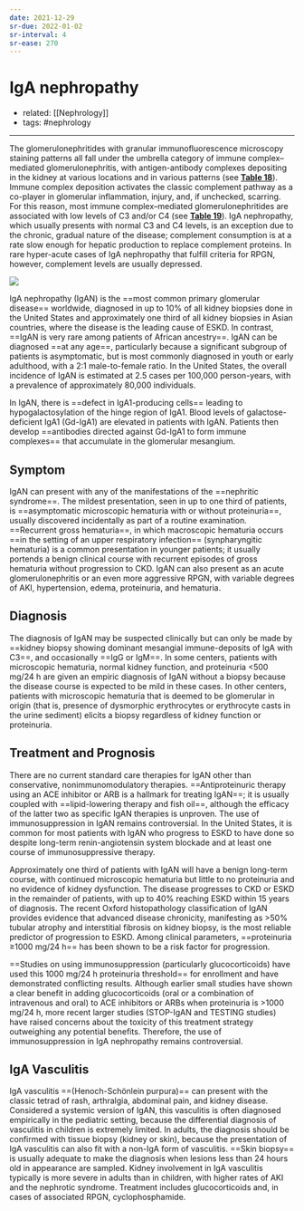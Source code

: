 ```yaml
---
date: 2021-12-29
sr-due: 2022-01-02
sr-interval: 4
sr-ease: 270
---
```


# IgA nephropathy

- related: [[Nephrology]]
- tags: #nephrology
---

The glomerulonephritides with granular immunofluorescence microscopy staining patterns all fall under the umbrella category of immune complex–mediated glomerulonephritis, with antigen-antibody complexes depositing in the kidney at various locations and in various patterns (see **[Table 18](https://mksap18.acponline.org/app/topics/np/tables/mk18_b_np_t18)**). Immune complex deposition activates the classic complement pathway as a co-player in glomerular inflammation, injury, and, if unchecked, scarring. For this reason, most immune complex–mediated glomerulonephritides are associated with low levels of C3 and/or C4 (see **[Table 19](https://mksap18.acponline.org/app/topics/np/tables/mk18_b_np_t19)**). IgA nephropathy, which usually presents with normal C3 and C4 levels, is an exception due to the chronic, gradual nature of the disease; complement consumption is at a rate slow enough for hepatic production to replace complement proteins. In rare hyper-acute cases of IgA nephropathy that fulfill criteria for RPGN, however, complement levels are usually depressed.

![](https://photos.thisispiggy.com/file/wikiFiles/20211230095825.png)

IgA nephropathy (IgAN) is the ==most common primary glomerular disease== worldwide, diagnosed in up to 10% of all kidney biopsies done in the United States and approximately one third of all kidney biopsies in Asian countries, where the disease is the leading cause of ESKD. In contrast, ==IgAN is very rare among patients of African ancestry==. IgAN can be diagnosed ==at any age==, particularly because a significant subgroup of patients is asymptomatic, but is most commonly diagnosed in youth or early adulthood, with a 2:1 male-to-female ratio. In the United States, the overall incidence of IgAN is estimated at 2.5 cases per 100,000 person-years, with a prevalence of approximately 80,000 individuals.

In IgAN, there is ==defect in IgA1-producing cells== leading to hypogalactosylation of the hinge region of IgA1. Blood levels of galactose-deficient IgA1 (Gd-IgA1) are elevated in patients with IgAN. Patients then develop ==antibodies directed against Gd-IgA1 to form immune complexes== that accumulate in the glomerular mesangium.

## Symptom

IgAN can present with any of the manifestations of the ==nephritic syndrome==. The mildest presentation, seen in up to one third of patients, is ==asymptomatic microscopic hematuria with or without proteinuria==, usually discovered incidentally as part of a routine examination. ==Recurrent gross hematuria==, in which macroscopic hematuria occurs ==in the setting of an upper respiratory infection== (synpharyngitic hematuria) is a common presentation in younger patients; it usually portends a benign clinical course with recurrent episodes of gross hematuria without progression to CKD. IgAN can also present as an acute glomerulonephritis or an even more aggressive RPGN, with variable degrees of AKI, hypertension, edema, proteinuria, and hematuria.

## Diagnosis

The diagnosis of IgAN may be suspected clinically but can only be made by ==kidney biopsy showing dominant mesangial immune-deposits of IgA with C3==, and occasionally ==IgG or IgM==. In some centers, patients with microscopic hematuria, normal kidney function, and proteinuria <500 mg/24 h are given an empiric diagnosis of IgAN without a biopsy because the disease course is expected to be mild in these cases. In other centers, patients with microscopic hematuria that is deemed to be glomerular in origin (that is, presence of dysmorphic erythrocytes or erythrocyte casts in the urine sediment) elicits a biopsy regardless of kidney function or proteinuria.

## Treatment and Prognosis

There are no current standard care therapies for IgAN other than conservative, nonimmunomodulatory therapies. ==Antiproteinuric therapy using an ACE inhibitor or ARB is a hallmark for treating IgAN==; it is usually coupled with ==lipid-lowering therapy and fish oil==, although the efficacy of the latter two as specific IgAN therapies is unproven. The use of immunosuppression in IgAN remains controversial. In the United States, it is common for most patients with IgAN who progress to ESKD to have done so despite long-term renin-angiotensin system blockade and at least one course of immunosuppressive therapy.

Approximately one third of patients with IgAN will have a benign long-term course, with continued microscopic hematuria but little to no proteinuria and no evidence of kidney dysfunction. The disease progresses to CKD or ESKD in the remainder of patients, with up to 40% reaching ESKD within 15 years of diagnosis. The recent Oxford histopathology classification of IgAN provides evidence that advanced disease chronicity, manifesting as >50% tubular atrophy and interstitial fibrosis on kidney biopsy, is the most reliable predictor of progression to ESKD. Among clinical parameters, ==proteinuria ≥1000 mg/24 h== has been shown to be a risk factor for progression.

==Studies on using immunosuppression (particularly glucocorticoids) have used this 1000 mg/24 h proteinuria threshold== for enrollment and have demonstrated conflicting results. Although earlier small studies have shown a clear benefit in adding glucocorticoids (oral or a combination of intravenous and oral) to ACE inhibitors or ARBs when proteinuria is >1000 mg/24 h, more recent larger studies (STOP-IgAN and TESTING studies) have raised concerns about the toxicity of this treatment strategy outweighing any potential benefits. Therefore, the use of immunosuppression in IgA nephropathy remains controversial.

## IgA Vasculitis

IgA vasculitis ==(Henoch-Schönlein purpura)== can present with the classic tetrad of rash, arthralgia, abdominal pain, and kidney disease. Considered a systemic version of IgAN, this vasculitis is often diagnosed empirically in the pediatric setting, because the differential diagnosis of vasculitis in children is extremely limited. In adults, the diagnosis should be confirmed with tissue biopsy (kidney or skin), because the presentation of IgA vasculitis can also fit with a non-IgA form of vasculitis. ==Skin biopsy== is usually adequate to make the diagnosis when lesions less than 24 hours old in appearance are sampled. Kidney involvement in IgA vasculitis typically is more severe in adults than in children, with higher rates of AKI and the nephrotic syndrome. Treatment includes glucocorticoids and, in cases of associated RPGN, cyclophosphamide.
